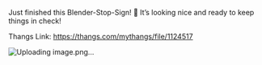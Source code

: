 Just finished this Blender-Stop-Sign! 🛑 It’s looking nice and ready to keep things in check!

Thangs Link: https://thangs.com/mythangs/file/1124517

![Uploading image.png…]()
